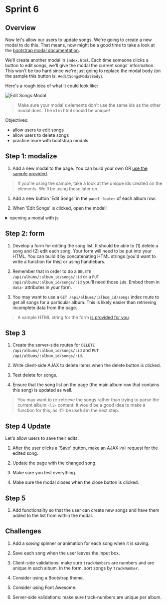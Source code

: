 # Sprint 6

## Overview

Now let's allow our users to update songs.  We're going to create a new modal to do this.
That means, now might be a good time to take a look at the [bootstrap modal documentation](http://getbootstrap.com/javascript/#modals).

We'll create another modal in `index.html`.  Each time someone clicks a button to edit songs, we'll give the modal the current songs' information.  This won't be too hard since we're just going to replace the modal body (on the sample this button is: `#editSongsModalBody`).

Here's a rough idea of what it could look like:

![Edit Songs Modal](/docs/assets/images/edit_songs.png)

> Make sure your modal's elements don't use the same ids as the other modal does.  The id in html should be unique!

Objectives:   
* allow users to edit songs   
* allow users to delete songs       
* practice more with bootstrap modals

## Step 1: modalize

1. Add a new modal to the page.  You can build your own OR [use the sample provided](/docs/code_samples/sprint6_modal.html).

  > If you're using the sample, take a look at the unique ids created on the elements.  We'll be using those later on.

1. Add a new button 'Edit Songs' in the `panel-footer` of each album row.

1. When 'Edit Songs' is clicked, open the modal!

  <details><summary>opening a modal with js</summary>

  `$('#fooModal').modal('show');`

  </details>

## Step 2: form

1. Develop a form for editing the song list.  It should be able to (1) delete a song and (2) edit each song. Your form will need to be put into your HTML. You can build it by concatenating HTML strings (you'd want to write a function for this) or using handlebars.

1. Remember that in order to do a `DELETE /api/albums/:album_id/songs/:id` or a `PUT /api/albums/:album_id/songs/:id` you'll need those `id`s.  Embed them in `data-` attributes in your form.

1. You may want to use a `GET /api/albums/:album_id/songs` index route to get all songs for a particular album.  This is likely easier than retrieving incomplete data from the page.

  > A sample HTML string for the form <a href="/docs/code_samples/sprint6_inline_form.js">is provided for you</a>.

## Step 3

1. Create the server-side routes for `DELETE /api/albums/:album_id/songs/:id` and `PUT /api/albums/:album_id/songs/:id`.

1. Write client-side AJAX to delete items when the delete button is clicked.

1. Test delete for songs.

1. Ensure that the song list on the page (the main album row that contains this song) is updated as well.

> You may want to re-retrieve the songs rather than trying to parse the current album `<li>` content.
> It would be a good idea to make a function for this, as it'll be useful in the next step.

## Step 4 Update  

Let's allow users to save their edits.

1. After the user clicks a 'Save' button, make an AJAX `PUT` request for the edited song.  

1. Update the page with the changed song.

1. Make sure you test everything.

1. Make sure the modal closes when the close button is clicked.


## Step 5

1. Add functionality so that the user can create new songs and have them added to the list from within the modal.


## Challenges

1. Add a _saving_ spinner or animation for each song when it is saving.

1. Save each song when the user leaves the input box.

1. Client-side validations: make sure `trackNumbers` are numbers and are unique in each album.  In the form, sort songs by `trackNumber`.

1. Consider using a Bootstrap theme.

1. Consider using Font Awesome.

1. Server-side validations: make sure track-numbers are unique per album.  
